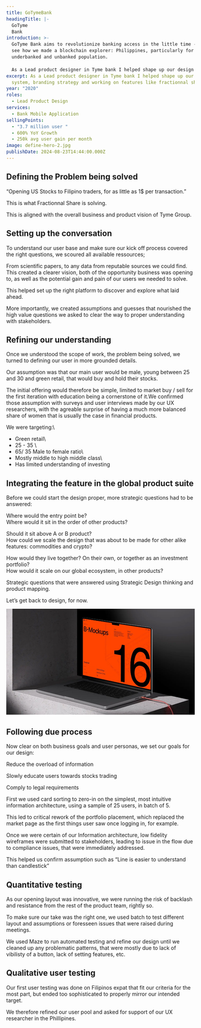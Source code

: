 ```yaml
---
title: GoTymeBank
headingTitle: |-
  GoTyme
  Bank
introduction: >-
  GoTyme Bank aims to revolutionize banking access in the little time - let’s
  see how we made a blockchain explorer: Philippines, particularly for the
  underbanked and unbanked population.

  As a Lead product designer in Tyme bank I helped shape up our design system, branding strategy and working on features like fractionnal shares.
excerpt: As a Lead product designer in Tyme bank I helped shape up our design
  system, branding strategy and working on features like fractionnal shares.
year: "2020"
roles:
  - Lead Product Design
services:
  - Bank Mobile Application
sellingPoints:
  - "3.7 million user "
  - 600% YoY Growth
  - 250k avg user gain per month
image: define-hero-2.jpg
publishDate: 2024-08-23T14:44:00.000Z
---
```

## Defining the Problem being solved

“Opening US Stocks to Filipino traders, for as little as 1$ per transaction.”

This is what Fractionnal Share is solving.

This is aligned with the overall business and product vision of Tyme Group.

## Setting up the conversation

To understand our user base and make sure our kick off process covered the right questions, we scoured all available ressources;

From scientific papers, to any data from reputable sources we could find. This created a clearer vision, both of the opportunity business was opening to, as well as the potential gain and pain of our users we needed to solve.

This helped set up the right platform to discover and explore what laid ahead.



More importantly, we created assumptions and guesses that nourished the high value questions we asked to clear the way to proper understanding with stakeholders.

## Refining our understanding

Once we understood the scope of work, the problem being solved, we turned to defining our user in more grounded details.

Our assumption was that our main user would be male, young between 25 and 30 and green retail, that would buy and hold their stocks. 

The initial offering would therefore be simple, limited to market buy / sell for the first iteration with education being a cornerstone of it.We confirmed those assumption with surveys and user interviews made by our UX researchers, with the agreable surprise of having a much more balanced share of women that is usually the case in financial products. 

We were targeting:\
- Green retail\
- 25 - 35 \
- 65/ 35 Male to female ratio\
- Mostly middle to high middle class\
- Has limited understanding of investing

## Integrating the feature in the global product suite

Before we could start the design proper, more strategic questions had to be answered:

Where would the entry point be?\
Where would it sit in the order of other products?

Should it sit above A or B product?\
How could we scale the design that was about to be made for other alike features: commodities and crypto?

How would they live together? On their own, or together as an investment portfolio?\
How would it scale on our global ecosystem, in other products?

Strategic questions that were answered using Strategic Design thinking and product mapping.

Let’s get back to design, for now.

![](rectangle-40370.jpg)

## Following due process

Now clear on both business goals and user personas, we set our goals for our design:

Reduce the overload of information

Slowly educate users towards stocks trading

Comply to legal requirements

First we used card sorting to zero-in on the simplest, most intuitive information architecture, using a sample of 25 users, in batch of 5. 

This led to critical rework of the portfolio placement, which replaced the market page as the first things user saw once logging in, for example. 

Once we were certain of our Information architecture, low fidelity wireframes were submitted to stakeholders, leading to issue in the flow due to compliance issues, that were immediately addressed. 

This helped us confirm assumption such as “Line is easier to understand than candlestick”

## Quantitative testing 

As our opening layout was innovative, we were running the risk of backlash and resistance from the rest of the product team, rightly so. 

To make sure our take was the right one, we used batch to test different layout and assumptions or foresseen issues that were raised during meetings. 

We used Maze to run automated testing and refine our design until we cleaned up any problematic patterns, that were mostly due to lack of vibilisty of a button, lack of setting features, etc.

## Qualitative user testing

Our first user testing was done on Filipinos expat that fit our criteria for the most part, but ended too sophisticated to properly mirror our intended target.

We therefore refined our user pool and asked for support of our UX researcher in the Phillipines.

